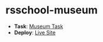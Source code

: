 # rsschool-museum

- **Task**: [Museum Task](https://github.com/rolling-scopes-school/tasks/blob/master/tasks/museum/museum-fixed.md)  
- **Deploy**: [Live Site](https://naznarok.github.io/rsschool-museum/)